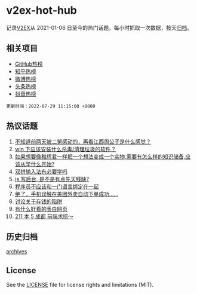 # v2ex-hot-hub

 记录[V2EX](https://www.v2ex.com/)从 2021-01-06 日至今的热门话题。每小时抓取一次数据，按天[归档](archives)。
 
 ## 相关项目

- [GitHub热榜](https://github.com/snaildev/github-hot-hub)
- [知乎热榜](https://github.com/snaildev/zhihu-hot-hub)
- [微博热榜](https://github.com/snaildev/weibo-hot-hub)
- [头条热榜](https://github.com/snaildev/toutiao-hot-hub)
- [抖音热榜](https://github.com/snaildev/douyin-hot-hub)


 `更新时间：2022-07-29 11:15:08 +0800`

## 热议话题

1. [不知道前两天被二舅感动的，再看江西周公子是什么感觉？](https://www.v2ex.com/t/869372)
1. [win 下应该安装什么杀毒/清理垃圾的软件？](https://www.v2ex.com/t/869240)
1. [如果想要像稚辉君一样把一个想法变成一个实物,需要有怎么样的知识储备,应该从学什么开始?](https://www.v2ex.com/t/869238)
1. [双拼输入法有必要学吗](https://www.v2ex.com/t/869348)
1. [js 写后台, 是不是有点先天残缺?](https://www.v2ex.com/t/869194)
1. [程序员不应该和一门语言绑定在一起](https://www.v2ex.com/t/869308)
1. [绝了，手机误触在美团外卖自动下单成功......](https://www.v2ex.com/t/869213)
1. [讨论关于存钱的陷阱](https://www.v2ex.com/t/869299)
1. [有什么好看的表白网页](https://www.v2ex.com/t/869345)
1. [211 本 5 成都 前端求捞～](https://www.v2ex.com/t/869298)

## 历史归档

[archives](archives)

## License

See the [LICENSE](LICENSE) file for license rights and limitations (MIT).
